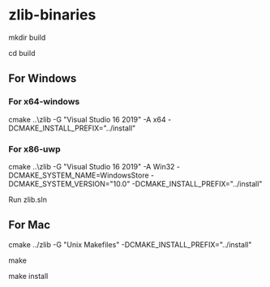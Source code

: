 # zlib-binaries

mkdir build

cd build

## For Windows

### For x64-windows
cmake ..\zlib -G "Visual Studio 16 2019" -A x64 -DCMAKE_INSTALL_PREFIX="../install"

### For x86-uwp
cmake ..\zlib -G "Visual Studio 16 2019" -A Win32 -DCMAKE_SYSTEM_NAME=WindowsStore -DCMAKE_SYSTEM_VERSION="10.0" -DCMAKE_INSTALL_PREFIX="../install"

Run zlib.sln

## For Mac

cmake ../zlib -G "Unix Makefiles" -DCMAKE_INSTALL_PREFIX="../install"

make

make install

